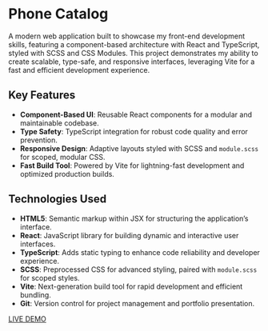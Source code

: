 # Phone Catalog

A modern web application built to showcase my front-end development skills, featuring a component-based architecture with React and TypeScript, styled with SCSS and CSS Modules. This project demonstrates my ability to create scalable, type-safe, and responsive interfaces, leveraging Vite for a fast and efficient development experience.

## Key Features

  - **Component-Based UI**: Reusable React components for a modular and maintainable codebase.
  - **Type Safety**: TypeScript integration for robust code quality and error prevention.
  - **Responsive Design**: Adaptive layouts styled with SCSS and `module.scss` for scoped, modular CSS.
  - **Fast Build Tool**: Powered by Vite for lightning-fast development and optimized production builds.

## Technologies Used

  - **HTML5**: Semantic markup within JSX for structuring the application’s interface.
  - **React**: JavaScript library for building dynamic and interactive user interfaces.
  - **TypeScript**: Adds static typing to enhance code reliability and developer experience.
  - **SCSS**: Preprocessed CSS for advanced styling, paired with `module.scss` for scoped styles.
  - **Vite**: Next-generation build tool for rapid development and efficient bundling.
  - **Git**: Version control for project management and portfolio presentation.

[LIVE DEMO](https://nice-gadgets-pxe7.onrender.com/)
